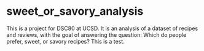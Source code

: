 # sweet_or_savory_analysis
This is a project for DSC80 at UCSD. It is an analysis of a dataset of recipes and reviews, with the goal of answering the question: Which do people prefer, sweet, or savory recipes?
This is a test.